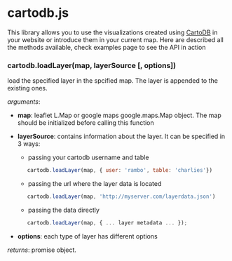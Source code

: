 
# cartodb.js

This library allows you to use the visualizations created using [CartoDB](http://cartodb.com/ "cartodb") in your website or introduce them in your current map. Here are described all the methods available, check examples page to see the API in action


### **cartodb.loadLayer**(map, layerSource [, options])

load the specified layer in the spcified map. The layer is appended to the existing ones.

*arguments*:

  + **map**: leaflet L.Map or google maps google.maps.Map object. The map should be initialized before calling this function

  + **layerSource**: contains information about the layer. It can be specified in 3 ways:

    - passing your cartodb username and table

    ```javascript
       cartodb.loadLayer(map, { user: 'rambo', table: 'charlies'})
    ```

    - passing the url where the layer data is located

    ```javascript
       cartodb.loadLayer(map, 'http://myserver.com/layerdata.json')
    ```

    - passing the data directly

    ```javascript
       cartodb.loadLayer(map, { ... layer metadata ... });
    ```

  + **options**: each type of layer has different options

*returns*: promise object.



